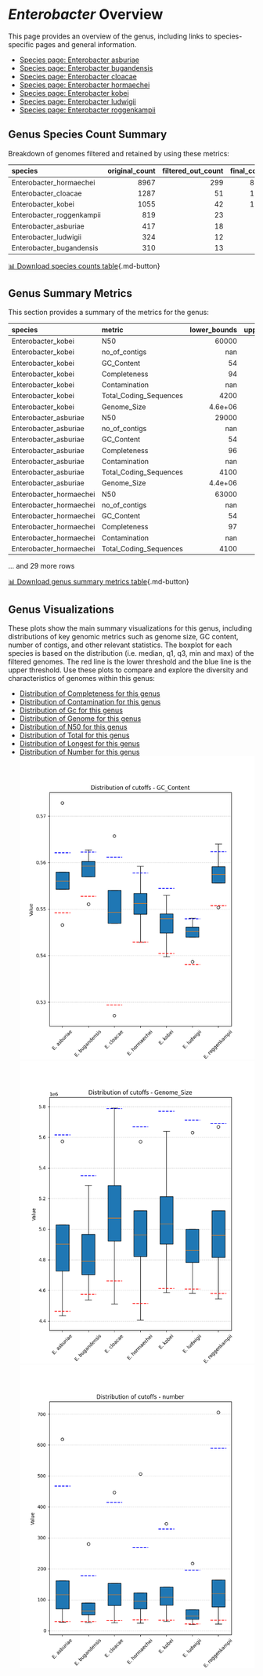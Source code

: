 # *Enterobacter* Overview
This page provides an overview of the genus, including links to species-specific pages and general information.

- [Species page: Enterobacter asburiae](Enterobacter_asburiae/index.md)
- [Species page: Enterobacter bugandensis](Enterobacter_bugandensis/index.md)
- [Species page: Enterobacter cloacae](Enterobacter_cloacae/index.md)
- [Species page: Enterobacter hormaechei](Enterobacter_hormaechei/index.md)
- [Species page: Enterobacter kobei](Enterobacter_kobei/index.md)
- [Species page: Enterobacter ludwigii](Enterobacter_ludwigii/index.md)
- [Species page: Enterobacter roggenkampii](Enterobacter_roggenkampii/index.md)
## Genus Species Count Summary
Breakdown of genomes filtered and retained by using these metrics:

| species                   |   original_count |   filtered_out_count |   final_count |
|:--------------------------|-----------------:|---------------------:|--------------:|
| Enterobacter_hormaechei   |             8967 |                  299 |          8668 |
| Enterobacter_cloacae      |             1287 |                   51 |          1236 |
| Enterobacter_kobei        |             1055 |                   42 |          1013 |
| Enterobacter_roggenkampii |              819 |                   23 |           796 |
| Enterobacter_asburiae     |              417 |                   18 |           399 |
| Enterobacter_ludwigii     |              324 |                   12 |           312 |
| Enterobacter_bugandensis  |              310 |                   13 |           297 |


[📊 Download species counts table](species_counts.csv){.md-button}
## Genus Summary Metrics
This section provides a summary of the metrics for the genus:

| species                 | metric                 |   lower_bounds |   upper_bounds |
|:------------------------|:-----------------------|---------------:|---------------:|
| Enterobacter_kobei      | N50                    |    60000       |      nan       |
| Enterobacter_kobei      | no_of_contigs          |      nan       |      330       |
| Enterobacter_kobei      | GC_Content             |       54       |       56       |
| Enterobacter_kobei      | Completeness           |       94       |      nan       |
| Enterobacter_kobei      | Contamination          |      nan       |        3       |
| Enterobacter_kobei      | Total_Coding_Sequences |     4200       |     5700       |
| Enterobacter_kobei      | Genome_Size            |        4.6e+06 |        5.8e+06 |
| Enterobacter_asburiae   | N50                    |    29000       |      nan       |
| Enterobacter_asburiae   | no_of_contigs          |      nan       |      470       |
| Enterobacter_asburiae   | GC_Content             |       54       |       57       |
| Enterobacter_asburiae   | Completeness           |       96       |      nan       |
| Enterobacter_asburiae   | Contamination          |      nan       |        5       |
| Enterobacter_asburiae   | Total_Coding_Sequences |     4100       |     5700       |
| Enterobacter_asburiae   | Genome_Size            |        4.4e+06 |        5.7e+06 |
| Enterobacter_hormaechei | N50                    |    63000       |      nan       |
| Enterobacter_hormaechei | no_of_contigs          |      nan       |      270       |
| Enterobacter_hormaechei | GC_Content             |       54       |       56       |
| Enterobacter_hormaechei | Completeness           |       97       |      nan       |
| Enterobacter_hormaechei | Contamination          |      nan       |        4       |
| Enterobacter_hormaechei | Total_Coding_Sequences |     4100       |     5700       |

... and 29 more rows


[📊 Download genus summary metrics table](genus_summary_metrics.csv){.md-button}
## Genus Visualizations
These plots show the main summary visualizations for this genus, including distributions of key genomic metrics such as genome size, GC content, number of contigs, and other relevant statistics. The boxplot for each species is based on the distribution (i.e. median, q1, q3, min and max) of the filtered genomes. The red line is the lower threshold and the blue line is the upper threshold. Use these plots to compare and explore the diversity and characteristics of genomes within this genus:

- [Distribution of Completeness for this genus](Completeness_Specific_boxplot_0.png)
- [Distribution of Contamination for this genus](Contamination_boxplot_0.png)
- [Distribution of Gc for this genus](GC_Content_boxplot_0.png)
- [Distribution of Genome for this genus](Genome_Size_boxplot_0.png)
- [Distribution of N50 for this genus](N50_boxplot_0.png)
- [Distribution of Total for this genus](Total_Coding_Sequences_boxplot_0.png)
- [Distribution of Longest for this genus](longest_boxplot_0.png)
- [Distribution of Number for this genus](number_boxplot_0.png)
![Distribution of Gc](GC_Content_boxplot_0.png)
![Distribution of Genome](Genome_Size_boxplot_0.png)
![Distribution of Number](number_boxplot_0.png)
